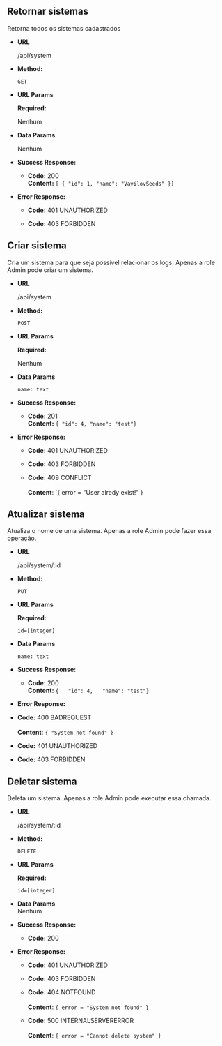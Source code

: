 **Retornar sistemas**
----
Retorna todos os sistemas cadastrados

* **URL**

  	/api/system

* **Method:**

   	`GET` 
  
*  **URL Params**

   	**Required:**
 
   	  Nenhum

* **Data Params**

  	Nenhum

* **Success Response:**

  * **Code:** 200 <br />
    **Content:** `[
    {
        "id": 1,
        "name": "VavilovSeeds"
    }]`
 
* **Error Response:**

  * **Code:** 401 UNAUTHORIZED <br />  
  
  * **Code:** 403 FORBIDDEN <br />

**Criar sistema**
----
  Cria um sistema para que seja possível relacionar os logs. Apenas a role Admin pode criar um sistema.

* **URL**

  	/api/system

* **Method:**

  	`POST` 
  
*  **URL Params**

   	**Required:**
 
   	Nenhum

* **Data Params**

	`name: text`  

* **Success Response:**
  

  * **Code:** 201 <br />
    **Content:** `{
    "id": 4,
    "name": "test"}`
 
* **Error Response:**
  
  * **Code:** 401 UNAUTHORIZED <br />  
  
  * **Code:** 403 FORBIDDEN <br />  
  
  * **Code:** 409 CONFLICT <br />  
      **Content**: `{ error = "User alredy exist!" }

**Atualizar sistema**
----
  Atualiza o nome de uma sistema. Apenas a role Admin pode fazer essa operação.

* **URL**

  	/api/system/:id

* **Method:**

	 `PUT`
  
*  **URL Params**

   **Required:**
 
   `id=[integer]`

* **Data Params**

  	`name: text`

* **Success Response:**

  * **Code:** 200 <br />
    **Content:** `{  
	"id": 4,  
	"name": "test"}`
 
* **Error Response:**

 * **Code:** 400 BADREQUEST <br />  
	**Content**: `{ "System not found" }`  
  
 * **Code:** 401 UNAUTHORIZED <br />  
  
 * **Code:** 403 FORBIDDEN <br />  

**Deletar sistema**  
----  
Deleta um sistema.  Apenas a role Admin pode executar essa chamada.
  
* **URL**  
  
	/api/system/:id  
  
* **Method:**  
  
	`DELETE`  
  
* **URL Params**  
  
	**Required:**  
  
	`id=[integer]`  
  
* **Data Params**  
	Nenhum  
  
* **Success Response:**  
  
  
	* **Code:** 200 <br />  
  
* **Error Response:**  

  
	* **Code:** 401 UNAUTHORIZED <br />  
  
	* **Code:** 403 FORBIDDEN <br />  
  
	* **Code:** 404 NOTFOUND <br />  
	**Content**: `{ error = "System not found" }`  

	* **Code:** 500 INTERNALSERVERERROR <br />  
	**Content**: `{ error = "Cannot delete system" }`  
  
